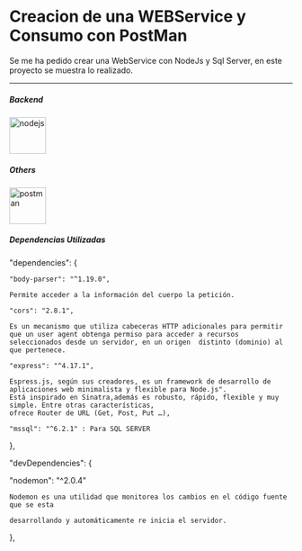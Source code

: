 # Creacion de una WEBService y Consumo con PostMan

Se me ha pedido crear una WebService con NodeJs y Sql Server, en este proyecto se muestra lo realizado.

____


##### Backend

<p align="left"> 
               <a href="https://nodejs.org" target="_blank"> <img src="https://cdn.jsdelivr.net/gh/devicons/devicon/icons/nodejs/nodejs-original-wordmark.svg" alt="nodejs" width="65" height="65"/> </a> 
</p>

##### Others

<p align="left"> 
   <a href="https://postman.com" target="_blank"> <img src="https://www.vectorlogo.zone/logos/getpostman/getpostman-icon.svg" alt="postman" width="65" height="65"/> </a>
</p>

##### Dependencias Utilizadas

"dependencies": {

    "body-parser": "^1.19.0",

    Permite acceder a la información del cuerpo la petición.

    "cors": "2.8.1",

    Es un mecanismo que utiliza cabeceras HTTP adicionales para permitir que un user agent obtenga permiso para acceder a recursos 
    seleccionados desde un servidor, en un origen  distinto (dominio) al que pertenece.

    "express": "^4.17.1",

    Espress.js, según sus creadores, es un framework de desarrollo de aplicaciones web minimalista y flexible para Node.js". 
    Está inspirado en Sinatra,además es robusto, rápido, flexible y muy simple. Entre otras características, 
    ofrece Router de URL (Get, Post, Put …),

    "mssql": "^6.2.1" : Para SQL SERVER

},

"devDependencies": {

   "nodemon": "^2.0.4"

    Nodemon es una utilidad que monitorea los cambios en el código fuente que se esta

    desarrollando y automáticamente re inicia el servidor.

},

